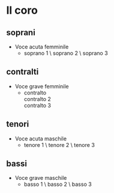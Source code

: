 # Il coro

## soprani
- Voce acuta femminile
  - soprano 1 \\ soprano 2 \\ soprano 3

## contralti
- Voce grave femminile
  - contralto <br> contralto 2 <br> contralto 3

## tenori
- Voce acuta maschile
  - tenore 1 \\ tenore 2 \\ tenore 3

## bassi
- Voce grave maschile
  - basso 1 \\ basso 2 \\ basso 3
